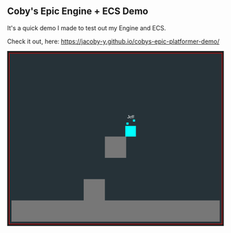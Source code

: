 ## Coby's Epic Engine + ECS Demo

It's a quick demo I made to test out my Engine and ECS.

Check it out, here: https://jacoby-y.github.io/cobys-epic-platformer-demo/

![](./screenshots/screenshot-1.png)